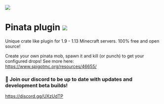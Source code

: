 ![](https://i.imgur.com/t5hX2nK.png)

# Pinata plugin [![](https://img.shields.io/badge/javadocs-latest-green.svg)](https://jd.plajer.xyz/minecraft/pinata)

Unique crate like plugin for 1.9 - 1.13 Minecraft servers.
100% free and open source!

Create your own pinata mob, spawn it and kill (or punch) to get your configured drops!
See more here: https://www.spigotmc.org/resources/46655/

### 👾 Join our discord to be up to date with updates and development beta builds!
https://discord.gg/UXzUdTP

